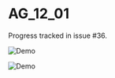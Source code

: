# AG_12_01

Progress tracked in issue #36.


![Demo](demo1.png "DEMO AG_12_01")

![Demo](demo2.png "DEMO AG_12_01")